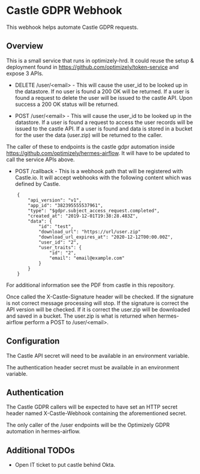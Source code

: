 # Castle GDPR Webhook

This webhook helps automate Castle GDPR requests.

## Overview

This is a small service that runs in optimizely-hrd. It could reuse the setup & deployment found in
https://github.com/optimizely/token-service and expose 3 APIs.

- DELETE /user/\<email\> - This will cause the user_id to be looked up in the datastore. If no user is found a 200 OK will
    be returned. If a user is found a request to delete the user will be issued to the castle API. Upon success a 200 OK
    status will be returned.

- POST /user/\<email\> - This will cause the user_id to be looked up in the datastore. If a user is found a request to
    access the user records will be issued to the castle API. If a user is found and data is stored in a bucket for the
    user the data (user.zip) will be returned to the caller.

The caller of these to endpoints is the castle gdpr automation inside https://github.com/optimizely/hermes-airflow. It
will have to be updated to call the service APIs above.

- POST /callback - This is a webhook path that will be registered with Castle.io. It will accept webhooks with the
    following content which was defined by Castle.

```
    {
        "api_version": "v1",
        "app_id": "382395555537961",
        "type": "$gdpr.subject_access_request.completed",
        "created_at": "2019-12-01T19:38:28.483Z",
        "data": {
            "id": "test",
            "download_url": "https://url/user.zip"
            "download_url_expires_at": "2020-12-12T00:00.00Z",
            "user_id": "2",
            "user_traits": {
                "id": "2",
                "email": "email@example.com"
            }
        }
    }
```

For additional information see the PDF from castle in this repository.

Once called the X-Castle-Signature header will be checked. If the signature is not correct message processing will
stop. If the signature is correct the API version will be checked. If it is correct the user.zip will be downloaded
and saved in a bucket. The user.zip is what is returned when hermes-airflow perform a POST to /user/\<email\>.

## Configuration

The Castle API secret will need to be available in an environment variable.

The authentication header secret must be available in an environment variable.

## Authentication

The Castle GDPR callers will be expected to have set an HTTP secret header named X-Castle-Webhook containing the
aforementioned secret.

The only caller of the /user endpoints will be the Optimizely GDPR automation in hermes-airflow.

## Additional TODOs

- Open IT ticket to put castle behind Okta.
